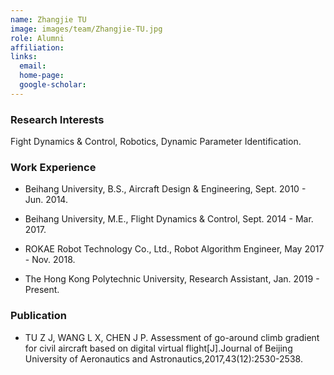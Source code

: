 ```yaml
---
name: Zhangjie TU
image: images/team/Zhangjie-TU.jpg
role: Alumni
affiliation:  
links:
  email:  
  home-page:  
  google-scholar:  
---
```


### Research Interests

Fight Dynamics & Control, Robotics, Dynamic Parameter Identification.



### Work Experience

- Beihang University, B.S., Aircraft Design & Engineering, Sept. 2010 - Jun. 2014.

- Beihang University, M.E., Flight Dynamics & Control, Sept. 2014 - Mar. 2017.

- ROKAE Robot Technology Co., Ltd., Robot Algorithm Engineer, May 2017 - Nov. 2018.

- The Hong Kong Polytechnic University, Research Assistant, Jan. 2019 - Present.


### Publication

- TU Z J, WANG L X, CHEN J P. Assessment of go-around climb gradient for civil aircraft based on digital virtual flight[J].Journal of Beijing University of Aeronautics and Astronautics,2017,43(12):2530-2538.
